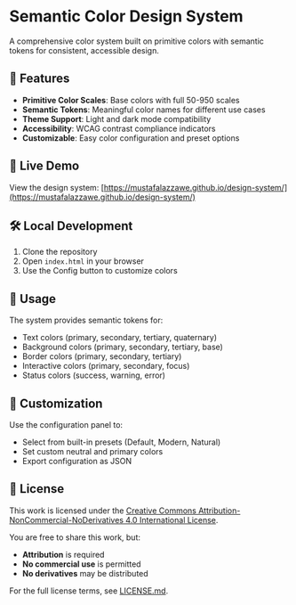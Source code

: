 # Semantic Color Design System

A comprehensive color system built on primitive colors with semantic tokens for consistent, accessible design.

## 🌟 Features

- **Primitive Color Scales**: Base colors with full 50-950 scales
- **Semantic Tokens**: Meaningful color names for different use cases
- **Theme Support**: Light and dark mode compatibility
- **Accessibility**: WCAG contrast compliance indicators
- **Customizable**: Easy color configuration and preset options

## 🚀 Live Demo

View the design system: [https://mustafalazzawe.github.io/design-system/](https://mustafalazzawe.github.io/design-system/)

## 🛠️ Local Development

1. Clone the repository
2. Open `index.html` in your browser
3. Use the Config button to customize colors

## 📱 Usage

The system provides semantic tokens for:
- Text colors (primary, secondary, tertiary, quaternary)
- Background colors (primary, secondary, tertiary, base)
- Border colors (primary, secondary, tertiary)
- Interactive colors (primary, secondary, focus)
- Status colors (success, warning, error)

## 🎨 Customization

Use the configuration panel to:
- Select from built-in presets (Default, Modern, Natural)
- Set custom neutral and primary colors
- Export configuration as JSON

## 📄 License

This work is licensed under the [Creative Commons Attribution-NonCommercial-NoDerivatives 4.0 International License](https://creativecommons.org/licenses/by-nc-nd/4.0/).

You are free to share this work, but:
- **Attribution** is required
- **No commercial use** is permitted
- **No derivatives** may be distributed

For the full license terms, see [LICENSE.md](LICENSE.md).